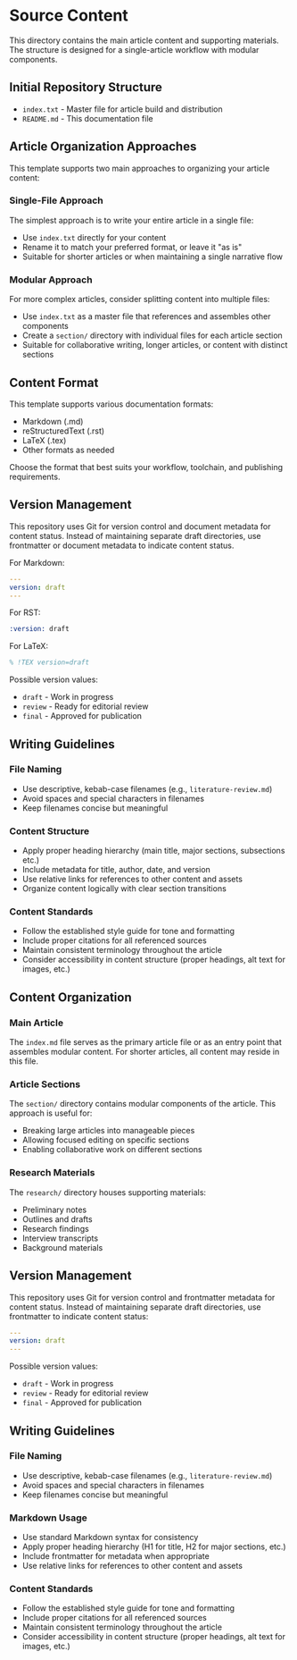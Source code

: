 # Source Content

This directory contains the main article content and supporting materials.
The structure is designed for a single-article workflow with modular
components.

## Initial Repository Structure

- `index.txt` - Master file for article build and distribution
- `README.md` - This documentation file

## Article Organization Approaches

This template supports two main approaches to organizing your article content:

### Single-File Approach

The simplest approach is to write your entire article in a single file:
- Use `index.txt` directly for your content
- Rename it to match your preferred format, or leave it "as is"
- Suitable for shorter articles or when maintaining a single narrative flow

### Modular Approach

For more complex articles, consider splitting content into multiple files:
- Use `index.txt` as a master file that references and assembles other
  components
- Create a `section/` directory with individual files for each article section
- Suitable for collaborative writing, longer articles, or content with distinct
  sections

## Content Format

This template supports various documentation formats:
- Markdown (.md)
- reStructuredText (.rst)
- LaTeX (.tex)
- Other formats as needed

Choose the format that best suits your workflow, toolchain, and publishing
requirements.

## Version Management

This repository uses Git for version control and document metadata for content
status.
Instead of maintaining separate draft directories, use frontmatter or document
metadata to indicate content status.

For Markdown:
```yaml
---
version: draft
---
```

For RST:
```rst
:version: draft
```

For LaTeX:
```latex
% !TEX version=draft
```

Possible version values:
- `draft` - Work in progress
- `review` - Ready for editorial review
- `final` - Approved for publication

## Writing Guidelines

### File Naming

- Use descriptive, kebab-case filenames (e.g., `literature-review.md`)
- Avoid spaces and special characters in filenames
- Keep filenames concise but meaningful

### Content Structure

- Apply proper heading hierarchy (main title, major sections, subsections etc.)
- Include metadata for title, author, date, and version
- Use relative links for references to other content and assets
- Organize content logically with clear section transitions

### Content Standards

- Follow the established style guide for tone and formatting
- Include proper citations for all referenced sources
- Maintain consistent terminology throughout the article
- Consider accessibility in content structure (proper headings, alt text for
  images, etc.)

## Content Organization

### Main Article

The `index.md` file serves as the primary article file or as an entry point
that assembles modular content. For shorter articles, all content may reside
in this file.

### Article Sections

The `section/` directory contains modular components of the article.
This approach is useful for:

- Breaking large articles into manageable pieces
- Allowing focused editing on specific sections
- Enabling collaborative work on different sections

### Research Materials

The `research/` directory houses supporting materials:
- Preliminary notes
- Outlines and drafts
- Research findings
- Interview transcripts
- Background materials

## Version Management

This repository uses Git for version control and frontmatter metadata for
content status. Instead of maintaining separate draft directories, use
frontmatter to indicate content status:

```yaml
---
version: draft
---
```

Possible version values:
- `draft` - Work in progress
- `review` - Ready for editorial review
- `final` - Approved for publication

## Writing Guidelines

### File Naming

- Use descriptive, kebab-case filenames (e.g., `literature-review.md`)
- Avoid spaces and special characters in filenames
- Keep filenames concise but meaningful

### Markdown Usage

- Use standard Markdown syntax for consistency
- Apply proper heading hierarchy (H1 for title, H2 for major sections, etc.)
- Include frontmatter for metadata when appropriate
- Use relative links for references to other content and assets

### Content Standards

- Follow the established style guide for tone and formatting
- Include proper citations for all referenced sources
- Maintain consistent terminology throughout the article
- Consider accessibility in content structure (proper headings, alt text for
  images, etc.)
